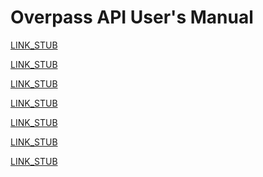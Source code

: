 Overpass API User's Manual
==========================

[LINK_STUB](preface/index.md)

[LINK_STUB](targets/index.md)

[LINK_STUB](full_data/index.md)

[LINK_STUB](criteria/index.md)

[LINK_STUB](counting/index.md)

[LINK_STUB](analysis/index.md)

[LINK_STUB](more_info/index.md)
